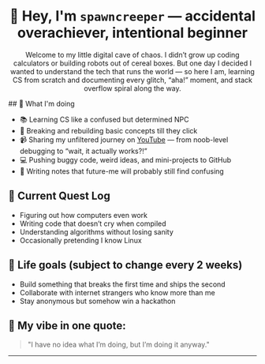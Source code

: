 <h1 align="center"> 👾 Hey, I'm <code>spawncreeper</code> — accidental overachiever, intentional beginner</h1>
<p align="center">
Welcome to my little digital cave of chaos.
</n>
I didn’t grow up coding calculators or building robots out of cereal boxes. But one day I decided I wanted to understand the tech that runs the world — so here I am, learning CS from scratch and documenting every glitch, “aha!” moment, and stack overflow spiral along the way.
</p>
## 📖 What I'm doing

- 📚 Learning CS like a confused but determined NPC
- 🧠 Breaking and rebuilding basic concepts till they click
- 📹 Sharing my unfiltered journey on [YouTube](https://www.youtube.com/@desmosspawncreeper) — from noob-level debugging to “wait, it actually works?!”
- 💻 Pushing buggy code, weird ideas, and mini-projects to GitHub
- 📓 Writing notes that future-me will probably still find confusing

## 🚧 Current Quest Log

- Figuring out how computers even work
- Writing code that doesn’t cry when compiled
- Understanding algorithms without losing sanity
- Occasionally pretending I know Linux

## 🧠 Life goals (subject to change every 2 weeks)

- Build something that breaks the first time and ships the second
- Collaborate with internet strangers who know more than me
- Stay anonymous but somehow win a hackathon

## 🤖 My vibe in one quote:

> "I have no idea what I’m doing, but I’m doing it anyway."

---

